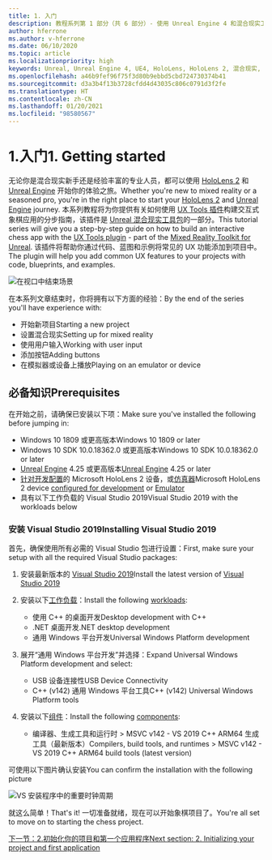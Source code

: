 ```yaml
---
title: 1. 入门
description: 教程系列第 1 部分（共 6 部分）- 使用 Unreal Engine 4 和混合现实工具包 UX Tools 插件构建一款象棋应用
author: hferrone
ms.author: v-hferrone
ms.date: 06/10/2020
ms.topic: article
ms.localizationpriority: high
keywords: Unreal, Unreal Engine 4, UE4, HoloLens, HoloLens 2, 混合现实, 教程, 入门, mrtk, uxt, UX Tools, 文档, 混合现实头戴显示设备, windows 混合现实头戴显示设备, 虚拟现实头戴显示设备
ms.openlocfilehash: a46b9fef96f75f3d80b9ebbd5cbd724730374b41
ms.sourcegitcommit: d3a3b4f13b3728cfdd4d43035c806c0791d3f2fe
ms.translationtype: HT
ms.contentlocale: zh-CN
ms.lasthandoff: 01/20/2021
ms.locfileid: "98580567"
---
```

# <a name="1-getting-started"></a><span data-ttu-id="68227-104">1.入门</span><span class="sxs-lookup"><span data-stu-id="68227-104">1. Getting started</span></span>

<span data-ttu-id="68227-105">无论你是混合现实新手还是经验丰富的专业人员，都可以使用 [HoloLens 2](../../../index.yml) 和 [Unreal Engine](https://www.unrealengine.com/en-US/) 开始你的体验之旅。</span><span class="sxs-lookup"><span data-stu-id="68227-105">Whether you're new to mixed reality or a seasoned pro, you're in the right place to start your [HoloLens 2](../../../index.yml) and [Unreal Engine](https://www.unrealengine.com/en-US/) journey.</span></span> <span data-ttu-id="68227-106">本系列教程将为你提供有关如何使用 [UX Tools 插件](https://github.com/microsoft/MixedReality-UXTools-Unreal)构建交互式象棋应用的分步指南，该插件是 [Unreal 混合现实工具包](https://github.com/microsoft/MixedRealityToolkit-Unreal)的一部分。</span><span class="sxs-lookup"><span data-stu-id="68227-106">This tutorial series will give you a step-by-step guide on how to build an interactive chess app with the [UX Tools plugin](https://github.com/microsoft/MixedReality-UXTools-Unreal) - part of the [Mixed Reality Toolkit for Unreal](https://github.com/microsoft/MixedRealityToolkit-Unreal).</span></span> <span data-ttu-id="68227-107">该插件将帮助你通过代码、蓝图和示例将常见的 UX 功能添加到项目中。</span><span class="sxs-lookup"><span data-stu-id="68227-107">The plugin will help you add common UX features to your projects with code, blueprints, and examples.</span></span> 

![在视口中结束场景](images/unreal-uxt/5-endscene.PNG)

<span data-ttu-id="68227-109">在本系列文章结束时，你将拥有以下方面的经验：</span><span class="sxs-lookup"><span data-stu-id="68227-109">By the end of the series you'll have experience with:</span></span>
* <span data-ttu-id="68227-110">开始新项目</span><span class="sxs-lookup"><span data-stu-id="68227-110">Starting a new project</span></span>
* <span data-ttu-id="68227-111">设置混合现实</span><span class="sxs-lookup"><span data-stu-id="68227-111">Setting up for mixed reality</span></span>
* <span data-ttu-id="68227-112">使用用户输入</span><span class="sxs-lookup"><span data-stu-id="68227-112">Working with user input</span></span>
* <span data-ttu-id="68227-113">添加按钮</span><span class="sxs-lookup"><span data-stu-id="68227-113">Adding buttons</span></span>
* <span data-ttu-id="68227-114">在模拟器或设备上播放</span><span class="sxs-lookup"><span data-stu-id="68227-114">Playing on an emulator or device</span></span>

## <a name="prerequisites"></a><span data-ttu-id="68227-115">必备知识</span><span class="sxs-lookup"><span data-stu-id="68227-115">Prerequisites</span></span>

<span data-ttu-id="68227-116">在开始之前，请确保已安装以下项：</span><span class="sxs-lookup"><span data-stu-id="68227-116">Make sure you've installed the following before jumping in:</span></span>
* <span data-ttu-id="68227-117">Windows 10 1809 或更高版本</span><span class="sxs-lookup"><span data-stu-id="68227-117">Windows 10 1809 or later</span></span>
* <span data-ttu-id="68227-118">Windows 10 SDK 10.0.18362.0 或更高版本</span><span class="sxs-lookup"><span data-stu-id="68227-118">Windows 10 SDK 10.0.18362.0 or later</span></span>
* <span data-ttu-id="68227-119">[Unreal Engine](https://www.unrealengine.com/en-US/get-now) 4.25 或更高版本</span><span class="sxs-lookup"><span data-stu-id="68227-119">[Unreal Engine](https://www.unrealengine.com/en-US/get-now) 4.25 or later</span></span>
* <span data-ttu-id="68227-120">[针对开发配置](../../platform-capabilities-and-apis/using-visual-studio.md#enabling-developer-mode)的 Microsoft HoloLens 2 设备，或[仿真器](../../platform-capabilities-and-apis/using-the-hololens-emulator.md#hololens-2-emulator-overview)</span><span class="sxs-lookup"><span data-stu-id="68227-120">Microsoft HoloLens 2 device [configured for development](../../platform-capabilities-and-apis/using-visual-studio.md#enabling-developer-mode) or [Emulator](../../platform-capabilities-and-apis/using-the-hololens-emulator.md#hololens-2-emulator-overview)</span></span>
* <span data-ttu-id="68227-121">具有以下工作负载的 Visual Studio 2019</span><span class="sxs-lookup"><span data-stu-id="68227-121">Visual Studio 2019 with the workloads below</span></span>

### <a name="installing-visual-studio-2019"></a><span data-ttu-id="68227-122">安装 Visual Studio 2019</span><span class="sxs-lookup"><span data-stu-id="68227-122">Installing Visual Studio 2019</span></span>

<span data-ttu-id="68227-123">首先，确保使用所有必需的 Visual Studio 包进行设置：</span><span class="sxs-lookup"><span data-stu-id="68227-123">First, make sure your setup with all the required Visual Studio packages:</span></span>
1. <span data-ttu-id="68227-124">安装最新版本的 [Visual Studio 2019](https://visualstudio.microsoft.com/downloads/)</span><span class="sxs-lookup"><span data-stu-id="68227-124">Install the latest version of [Visual Studio 2019](https://visualstudio.microsoft.com/downloads/)</span></span>
1. <span data-ttu-id="68227-125">安装以下[工作负载](/visualstudio/install/modify-visual-studio#modify-workloads)：</span><span class="sxs-lookup"><span data-stu-id="68227-125">Install the following [workloads](/visualstudio/install/modify-visual-studio#modify-workloads):</span></span>
    * <span data-ttu-id="68227-126">使用 C++ 的桌面开发</span><span class="sxs-lookup"><span data-stu-id="68227-126">Desktop development with C++</span></span>
    * <span data-ttu-id="68227-127">.NET 桌面开发</span><span class="sxs-lookup"><span data-stu-id="68227-127">.NET desktop development</span></span>
    * <span data-ttu-id="68227-128">通用 Windows 平台开发</span><span class="sxs-lookup"><span data-stu-id="68227-128">Universal Windows Platform development</span></span>
1. <span data-ttu-id="68227-129">展开“通用 Windows 平台开发”并选择：</span><span class="sxs-lookup"><span data-stu-id="68227-129">Expand Universal Windows Platform development and select:</span></span> 
    * <span data-ttu-id="68227-130">USB 设备连接性</span><span class="sxs-lookup"><span data-stu-id="68227-130">USB Device Connectivity</span></span>
    * <span data-ttu-id="68227-131">C++ (v142) 通用 Windows 平台工具</span><span class="sxs-lookup"><span data-stu-id="68227-131">C++ (v142) Universal Windows Platform tools</span></span>

1. <span data-ttu-id="68227-132">安装以下[组件](/visualstudio/install/modify-visual-studio#modify-individual-components)：</span><span class="sxs-lookup"><span data-stu-id="68227-132">Install the following [components](/visualstudio/install/modify-visual-studio#modify-individual-components):</span></span>
    * <span data-ttu-id="68227-133">编译器、生成工具和运行时 > MSVC v142 - VS 2019 C++ ARM64 生成工具（最新版本）</span><span class="sxs-lookup"><span data-stu-id="68227-133">Compilers, build tools, and runtimes > MSVC v142 - VS 2019 C++ ARM64 build tools (latest version)</span></span>

<span data-ttu-id="68227-134">可使用以下图片确认安装</span><span class="sxs-lookup"><span data-stu-id="68227-134">You can confirm the installation with the following picture</span></span>

![VS 安装程序中的重要时钟周期](images/unreal-uxt/1-install-the-tools.png)

<span data-ttu-id="68227-136">就这么简单！</span><span class="sxs-lookup"><span data-stu-id="68227-136">That's it!</span></span> <span data-ttu-id="68227-137">一切准备就绪，现在可以开始象棋项目了。</span><span class="sxs-lookup"><span data-stu-id="68227-137">You're all set to move on to starting the chess project.</span></span>

[<span data-ttu-id="68227-138">下一节：2.初始化你的项目和第一个应用程序</span><span class="sxs-lookup"><span data-stu-id="68227-138">Next section: 2. Initializing your project and first application</span></span>](unreal-uxt-ch2.md)